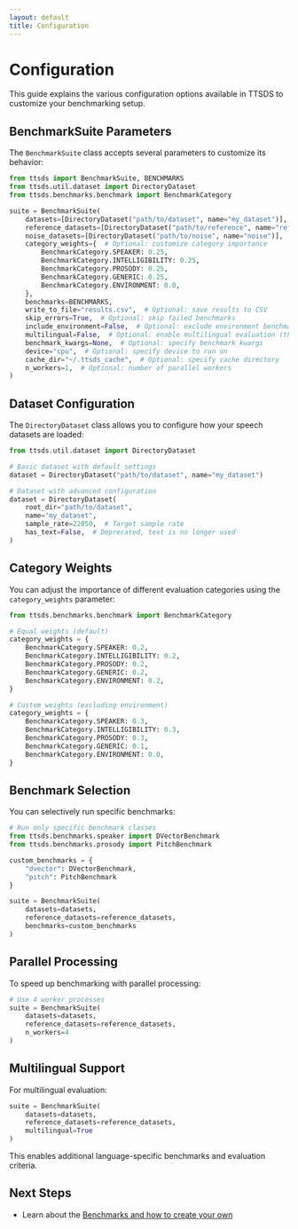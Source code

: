 ```yaml
---
layout: default
title: Configuration
---
```


# Configuration

This guide explains the various configuration options available in TTSDS to customize your benchmarking setup.

## BenchmarkSuite Parameters

The `BenchmarkSuite` class accepts several parameters to customize its behavior:

```python
from ttsds import BenchmarkSuite, BENCHMARKS
from ttsds.util.dataset import DirectoryDataset
from ttsds.benchmarks.benchmark import BenchmarkCategory

suite = BenchmarkSuite(
    datasets=[DirectoryDataset("path/to/dataset", name="my_dataset")],
    reference_datasets=[DirectoryDataset("path/to/reference", name="reference")],
    noise_datasets=[DirectoryDataset("path/to/noise", name="noise")],  # Optional: only if you want to use your own distractor noise
    category_weights={  # Optional: customize category importance
        BenchmarkCategory.SPEAKER: 0.25,
        BenchmarkCategory.INTELLIGIBILITY: 0.25,
        BenchmarkCategory.PROSODY: 0.25,
        BenchmarkCategory.GENERIC: 0.25,
        BenchmarkCategory.ENVIRONMENT: 0.0,
    },
    benchmarks=BENCHMARKS,
    write_to_file="results.csv",  # Optional: save results to CSV
    skip_errors=True,  # Optional: skip failed benchmarks
    include_environment=False,  # Optional: exclude environment benchmarks
    multilingual=False,  # Optional: enable multilingual evaluation (this uses the multilingual benchmarks from the TTSDS2 paper)
    benchmark_kwargs=None,  # Optional: specify benchmark kwargs
    device="cpu",  # Optional: specify device to run on
    cache_dir="~/.ttsds_cache",  # Optional: specify cache directory
    n_workers=1,  # Optional: number of parallel workers
)
```

## Dataset Configuration

The `DirectoryDataset` class allows you to configure how your speech datasets are loaded:

```python
from ttsds.util.dataset import DirectoryDataset

# Basic dataset with default settings
dataset = DirectoryDataset("path/to/dataset", name="my_dataset")

# Dataset with advanced configuration
dataset = DirectoryDataset(
    root_dir="path/to/dataset",
    name="my_dataset",
    sample_rate=22050,  # Target sample rate
    has_text=False,  # Deprecated, text is no longer used
)
```

## Category Weights

You can adjust the importance of different evaluation categories using the `category_weights` parameter:

```python
from ttsds.benchmarks.benchmark import BenchmarkCategory

# Equal weights (default)
category_weights = {
    BenchmarkCategory.SPEAKER: 0.2,
    BenchmarkCategory.INTELLIGIBILITY: 0.2,
    BenchmarkCategory.PROSODY: 0.2,
    BenchmarkCategory.GENERIC: 0.2,
    BenchmarkCategory.ENVIRONMENT: 0.2,
}

# Custom weights (excluding environment)
category_weights = {
    BenchmarkCategory.SPEAKER: 0.3,
    BenchmarkCategory.INTELLIGIBILITY: 0.3,
    BenchmarkCategory.PROSODY: 0.3,
    BenchmarkCategory.GENERIC: 0.1,
    BenchmarkCategory.ENVIRONMENT: 0.0,
}
```

## Benchmark Selection

You can selectively run specific benchmarks:

```python
# Run only specific benchmark classes
from ttsds.benchmarks.speaker import DVectorBenchmark
from ttsds.benchmarks.prosody import PitchBenchmark

custom_benchmarks = {
    "dvector": DVectorBenchmark,
    "pitch": PitchBenchmark
}

suite = BenchmarkSuite(
    datasets=datasets,
    reference_datasets=reference_datasets,
    benchmarks=custom_benchmarks
)
```

## Parallel Processing

To speed up benchmarking with parallel processing:

```python
# Use 4 worker processes
suite = BenchmarkSuite(
    datasets=datasets,
    reference_datasets=reference_datasets,
    n_workers=4
)
```

## Multilingual Support

For multilingual evaluation:

```python
suite = BenchmarkSuite(
    datasets=datasets,
    reference_datasets=reference_datasets,
    multilingual=True
)
```

This enables additional language-specific benchmarks and evaluation criteria.

## Next Steps

- Learn about the [Benchmarks and how to create your own](../reference/benchmarks.md) 